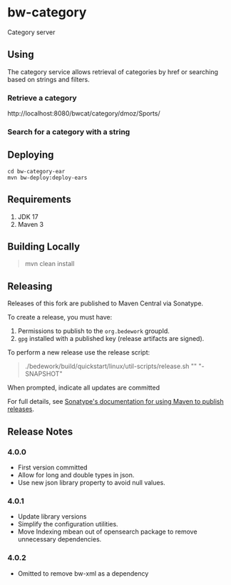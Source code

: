 # bw-category
Category server

## Using
The category service allows retrieval of categories by href or 
searching based on strings and filters.

### Retrieve a category

http://localhost:8080/bwcat/category/dmoz/Sports/

### Search for a category with a string

## Deploying
```
cd bw-category-ear
mvn bw-deploy:deploy-ears
```

## Requirements

1. JDK 17
2. Maven 3

## Building Locally

> mvn clean install

## Releasing

Releases of this fork are published to Maven Central via Sonatype.

To create a release, you must have:

1. Permissions to publish to the `org.bedework` groupId.
2. `gpg` installed with a published key (release artifacts are signed).

To perform a new release use the release script:

> ./bedework/build/quickstart/linux/util-scripts/release.sh <module-name> "<release-version>" "<new-version>-SNAPSHOT"

When prompted, indicate all updates are committed

For full details, see [Sonatype's documentation for using Maven to publish releases](http://central.sonatype.org/pages/apache-maven.html).

## Release Notes
### 4.0.0
* First version committed
* Allow for long and double types in json.
* Use new json library property to avoid null values.

### 4.0.1
* Update library versions
* Simplify the configuration utilities.
* Move Indexing mbean out of opensearch package to remove unnecessary dependencies.

### 4.0.2
* Omitted to remove bw-xml as a dependency
